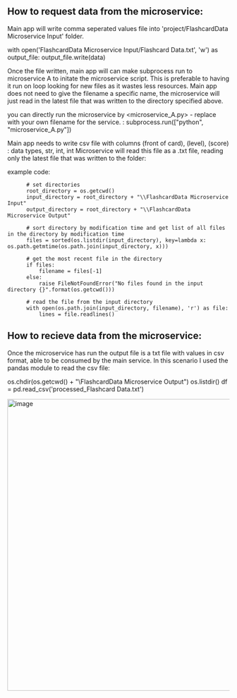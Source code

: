 

## **How to request data from the microservice:**

Main app will write comma seperated values file into 'project/FlashcardData Microservice Input' folder.

with open('FlashcardData Microservice Input/Flashcard Data.txt', 'w') as output_file:
    output_file.write(data)

Once the file written, main app will can make subprocess run to microservice A to initate the microservice script. This is preferable to having it run on loop looking for new files as it wastes less resources. 
Main app does not need to give the filename a specific name, the microservice will just read in the latest file that was written to the directory specified above. 

you can directly run the microservice by <microservice_A.py> - replace with your own filename for the service. : 
subprocess.run(["python", "microservice_A.py"])



Main app needs to write csv file with columns (front of card), (level), (score) : data types, str, int, int
Microservice will read this file as a .txt file, reading only the latest file that was written to the folder: 

example code: 

          # set directories
          root_directory = os.getcwd()
          input_directory = root_directory + "\\FlashcardData Microservice Input"
          output_directory = root_directory + "\\FlashcardData Microservice Output"
          
          # sort directory by modification time and get list of all files in the directory by modification time
          files = sorted(os.listdir(input_directory), key=lambda x: os.path.getmtime(os.path.join(input_directory, x)))
          
          # get the most recent file in the directory
          if files:
              filename = files[-1]
          else:
              raise FileNotFoundError("No files found in the input directory {}".format(os.getcwd()))
          
          # read the file from the input directory
          with open(os.path.join(input_directory, filename), 'r') as file:
              lines = file.readlines()




## **How to recieve data from the microservice:**
Once the microservice has run the output file is a txt file with values in csv format, able to be consumed by the main service. In this scenario I used the pandas module to read the csv file: 

os.chdir(os.getcwd() + "\\FlashcardData Microservice Output") 
os.listdir()
df = pd.read_csv('processed_Flashcard Data.txt')



<img width="805" height="662" alt="image" src="https://github.com/user-attachments/assets/0e0bb31e-7909-4315-92e6-887c5330a004" />
